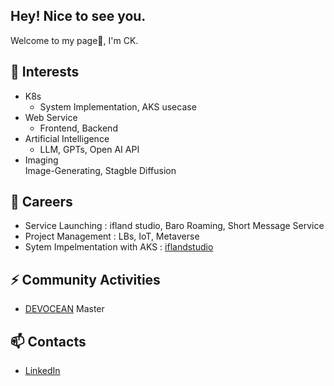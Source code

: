 <!--
**jeonck/jeonck** is a ✨ _special_ ✨ repository because its `README.md` (this file) appears on your GitHub profile.

Here are some ideas to get you started:

- 🔭 I’m currently working on ...
- 🌱 I’m currently learning ...
- 👯 I’m looking to collaborate on ...
- 🤔 I’m looking for help with ...
- 💬 Ask me about ...
- 📫 How to reach me: ...
- 😄 Pronouns: ...
- ⚡ Fun fact: ...
-->

## Hey! Nice to see you.
Welcome to my page👋, I'm CK.   

## 🌱 Interests  
- K8s  
  - System Implementation, AKS usecase  
- Web Service  
  - Frontend, Backend  
- Artificial Intelligence  
  - LLM, GPTs, Open AI API  
- Imaging  
  Image-Generating, Stagble Diffusion  

## 🔭 Careers    
- Service Launching : ifland studio, Baro Roaming, Short Message Service
- Project Management : LBs, IoT, Metaverse 
- Sytem Impelmentation with AKS : [iflandstudio](https://www.studio.ifland.io)

## ⚡ Community Activities  
- [DEVOCEAN](https://devocean.sk.com/) Master  
  
## 📫 Contacts   
- [LinkedIn](https://www.linkedin.com/in/metacog/)  

